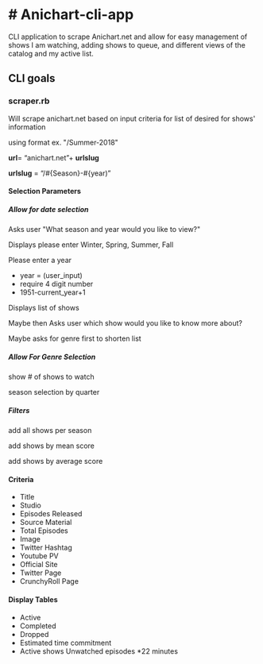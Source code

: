 <h1># Anichart-cli-app</h1>
<p>CLI application to scrape Anichart.net and allow for easy management of shows I am watching, adding shows to queue, and different views of the catalog and my active list.</p>


<h2>CLI goals</h2>

<h3>scraper.rb</h3>

<p>Will scrape anichart.net based on input criteria for list of desired for shows' information

using format ex. "/Summer-2018"

<strong>url</strong>= “anichart.net”+ <strong>urlslug</strong> 

<strong>urlslug</strong> = “/#{Season}-#{year)”</p>

<h4>Selection Parameters</p>

<h5>Allow for date selection</h5>

Asks user "What season and year would you like to view?"

Displays please enter Winter, Spring, Summer, Fall

Please enter a year

<ul>

<li>year = (user_input)</li>

<li>require 4 digit number</li>

<li>1951-current_year+1</li>

</ul>

Displays list of shows 

Maybe then Asks user which show would you like to know more about?

Maybe asks for genre first to shorten list

<h5>Allow For Genre Selection</h5>

show # of shows to watch

season selection by quarter

<h5>Filters</h5>

add all shows per season

add shows by mean score

add shows by average score


<h4>Criteria</h4>
<ul>
<li>Title</li>

<li>Studio</li>

<li>Episodes Released</li>

<li>Source Material</li>

<li>Total Episodes</li>

<li>Image</li>

<li>Twitter Hashtag</li>

<li>Youtube PV</li>

<li>Official Site</li>

<li>Twitter Page</li>

<li>CrunchyRoll Page</li>

</ul>

<h4>Display Tables</h4>
<ul>

<li>Active</li>

<li>Completed</li>

<li>Dropped</li>

<li>Estimated time commitment</li>

<li>Active shows Unwatched episodes *22 minutes</li>

</ul>

